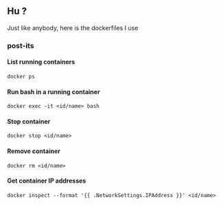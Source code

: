 ## Hu ?

Just like anybody, here is the dockerfiles I use

### post-its

#### List running containers

```
docker ps
```

#### Run bash in a running container

```
docker exec -it <id/name> bash
```

#### Stop container

```
docker stop <id/name>
```

#### Remove container

```
docker rm <id/name>
```

#### Get container IP addresses

```
docker inspect --format '{{ .NetworkSettings.IPAddress }}' <id/name>
```


